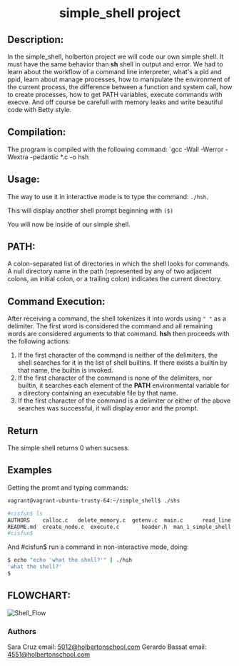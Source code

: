 <h1 align="center"> simple_shell project </h1>

## Description:

In the simple_shell, holberton project we will code our own simple shell. It must have the same behavior than **sh** shell in output and error. We had to learn about the workflow of a command line interpreter, what's a pid and ppid, learn about manage processes, how to manipulate the environment of the current process, the difference between a function and system call, how to create processes, how to get PATH variables, execute commands with execve. And off course be carefull with memory leaks and write beautiful code with Betty style.

## Compilation:

The program is compiled with the following command:
`gcc -Wall -Werror -Wextra -pedantic *.c -o hsh

## Usage:

The way to use it in interactive mode is to type the command:
`./hsh`.

This will display another shell prompt beginning with `($)`

You will now be inside of our simple shell.

## PATH:

A colon-separated list of directories in which the shell looks for commands. A null directory name in the path (represented by any of two adjacent colons, an initial colon, or a trailing colon) indicates the current directory.

## Command Execution:

After receiving a command, the shell tokenizes it into words using `" "` as a delimiter. The first word is considered the command and all remaining words are considered arguments to that command. **hsh** then proceeds with the following actions:
1. If the first character of the command is neither of the delimiters, the shell searches for it in the list of shell builtins. If there exists a builtin by that name, the builtin is invoked.
2. If the first character of the command is none of the delimiters, nor builtin, it searches each element of the **PATH** environmental variable for a directory containing an executable file by that name.
3. If the first character of the command is a delimiter or either of the above searches was successful, it will display error and the prompt.

## Return

The simple shell returns 0 when sucsess.

## Examples

Getting the promt and typing commands:

```sh
vagrant@vagrant-ubuntu-trusty-64:~/simple_shell$ ./shs
```
```sh
#cisfun$ ls
AUTHORS    calloc.c	  delete_memory.c  getenv.c  main.c		 read_line.c  split_line.c  strcmp.c  strlen.c
README.md  create_node.c  execute.c	      header.h  man_1_simple_shell  shs	            strcat.c	          strcpy.c
#cisfun$
```


And #cisfun$ run a command in non-interactive mode, doing:
```sh
$ echo "echo 'what the shell?'" | ./hsh
'what the shell?'
$
```

## FLOWCHART:

![Shell_Flow](https://user-images.githubusercontent.com/105442451/182874614-fd7a33f1-1274-47d6-a8ec-b75b7ba0c542.png)

### Authors

Sara Cruz
email: 5012@holbertonschool.com
Gerardo Bassat
email: 4551@holbertonschool.com
